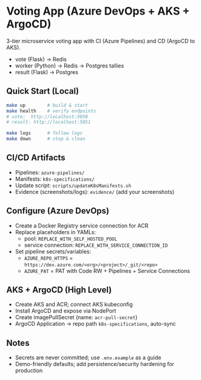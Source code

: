 # Voting App (Azure DevOps + AKS + ArgoCD)

3-tier microservice voting app with CI (Azure Pipelines) and CD (ArgoCD to AKS).

- vote (Flask) → Redis
- worker (Python) → Redis → Postgres tallies
- result (Flask) → Postgres

## Quick Start (Local)
```bash
make up        # build & start
make health    # verify endpoints
# vote:  http://localhost:5050
# result: http://localhost:5051
```
```bash
make logs      # follow logs
make down      # stop & clean
```

## CI/CD Artifacts
- Pipelines: `azure-pipelines/`
- Manifests: `k8s-specifications/`
- Update script: `scripts/updateK8sManifests.sh`
- Evidence (screenshots/logs): `evidence/` (add your screenshots)

## Configure (Azure DevOps)
- Create a Docker Registry service connection for ACR
- Replace placeholders in YAMLs:
  - pool: `REPLACE_WITH_SELF_HOSTED_POOL`
  - service connection: `REPLACE_WITH_SERVICE_CONNECTION_ID`
- Set pipeline secrets/variables:
  - `AZURE_REPO_HTTPS` = `https://dev.azure.com/<org>/<project>/_git/<repo>`
  - `AZURE_PAT` = PAT with Code RW + Pipelines + Service Connections

## AKS + ArgoCD (High Level)
- Create AKS and ACR; connect AKS kubeconfig
- Install ArgoCD and expose via NodePort
- Create imagePullSecret (name: `acr-pull-secret`)
- ArgoCD Application → repo path `k8s-specifications`, auto-sync

## Notes
- Secrets are never committed; use `.env.example` as a guide
- Demo-friendly defaults; add persistence/security hardening for production
